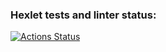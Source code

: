 ### Hexlet tests and linter status:
[![Actions Status](https://github.com/R1zd1ch/frontend-project-12/actions/workflows/hexlet-check.yml/badge.svg)](https://github.com/R1zd1ch/frontend-project-12/actions)